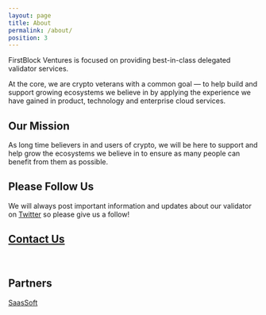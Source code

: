 ```yaml
---
layout: page
title: About
permalink: /about/
position: 3
---
```


FirstBlock Ventures is focused on providing best-in-class delegated validator services.

At the core, we are crypto veterans with a common goal &mdash; to help build and support growing ecosystems we believe in by applying the experience we have gained in product, technology and enterprise cloud services.

## Our Mission
As long time believers in and users of crypto, we will be here to support and help grow the ecosystems we believe in to ensure as many people can benefit from them as possible.

## Please Follow Us
We will always post important information and updates about our validator on [Twitter](https://twitter.com/FirstBlockV) so please give us a follow!

## [Contact Us](http://firstblock.io/contact/)
<br/>


## Partners

[SaasSoft](https://saassoft.com)
